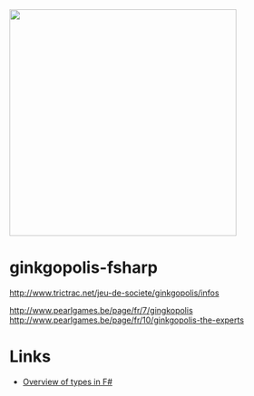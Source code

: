 <img src="http://www.pearlgames.be/uploads/7/297ee27d6a90b27cf85031bbbf677c18.jpg" height="400">

# ginkgopolis-fsharp

http://www.trictrac.net/jeu-de-societe/ginkgopolis/infos

http://www.pearlgames.be/page/fr/7/gingkopolis
http://www.pearlgames.be/page/fr/10/ginkgopolis-the-experts


# Links

* [Overview of types in F#](http://fsharpforfunandprofit.com/posts/overview-of-types-in-fsharp/)
